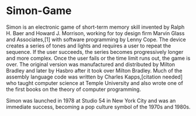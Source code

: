 # Simon-Game
Simon is an electronic game of short-term memory skill invented by Ralph H. Baer and Howard J.
Morrison, working for toy design firm Marvin Glass and Associates,[1] with software programming by Lenny Cope. 
The device creates a series of tones and lights and requires a user to repeat the sequence. 
If the user succeeds, the series becomes progressively longer and more complex. Once the user fails or the time limit runs out, the game is over.
The original version was manufactured and distributed by Milton Bradley and later by Hasbro after it took over Milton Bradley. 
Much of the assembly language code was written by Charles Kapps,[citation needed] who taught computer science at Temple University and also 
wrote one of the first books on the theory of computer programming.

Simon was launched in 1978 at Studio 54 in New York City and was an immediate success, becoming a pop culture symbol of the 1970s and 1980s.
